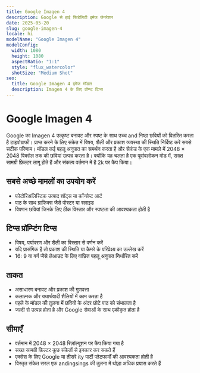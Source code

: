 ```yaml
---
title: Google Imagen 4
description: Google से हाई फिडेलिटी इमेज जेनरेशन
date: 2025-05-20
slug: google-imagen-4
locale: hi
modelName: "Google Imagen 4"
modelConfig:
  width: 1080
  height: 1080
  aspectRatio: "1:1"
  style: "flux_watercolor"
  shotSize: "Medium Shot"
seo:
  title: Google Imagen 4 इमेज मॉडल
  description: Imagen 4 के लिए प्रॉम्प्ट टिप्स
---
```


# Google Imagen 4

Google का Imagen 4 उत्कृष्ट बनावट और स्पष्ट के साथ उच्च and निष्ठा छवियों को वितरित करता है
टाइपोग्राफी। प्राप्त करने के लिए संकेत में विषय, शैली और प्रकाश व्यवस्था की स्थिति निर्दिष्ट करें
सबसे सटीक परिणाम। मॉडल कई पहलू अनुपात का समर्थन करता है और
सेकंड के एक मामले में 2048 × 2048 पिक्सेल तक की छवियां उत्पन्न करता है। क्योंकि यह चलता है
एक पूर्वावलोकन मोड में, सख्त सामग्री फ़िल्टर लागू होते हैं और संकल्प वर्तमान में है
2k पर कैप किया।

## सबसे अच्छे मामलों का उपयोग करें

- फोटोरिअलिस्टिक उत्पाद शॉट्स या कॉन्सेप्ट आर्ट
- पाठ के साथ ग्राफिक्स जैसे पोस्टर या स्लाइड
- विपणन छवियां जिनके लिए ठीक विस्तार और स्पष्टता की आवश्यकता होती है

## टिप्स प्रॉम्प्टिंग टिप्स

- विषय, पर्यावरण और शैली का विस्तार से वर्णन करें
- यदि प्रासंगिक है तो प्रकाश की स्थिति या कैमरे के परिप्रेक्ष्य का उल्लेख करें
- 16: 9 या वर्ग जैसे लेआउट के लिए वांछित पहलू अनुपात निर्धारित करें

## ताकत

- असाधारण बनावट और प्रकाश की गुणवत्ता
- कलात्मक और यथार्थवादी शैलियों में काम करता है
- पहले के मॉडल की तुलना में छवियों के अंदर छोटे पाठ को संभालता है
- जल्दी से उत्पन्न होता है और Google सेवाओं के साथ एकीकृत होता है

## सीमाएँ

- वर्तमान में 2048 × 2048 रिज़ॉल्यूशन पर कैप किया गया है
- सख्त सामग्री फ़िल्टर कुछ संकेतों से इनकार कर सकते हैं
- एक्सेस के लिए Google या तीसरे ity पार्टी प्लेटफार्मों की आवश्यकता होती है
- विस्तृत संकेत सरल एक andingsings की तुलना में थोड़ा अधिक प्रयास करते हैं
